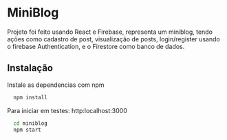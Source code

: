 
# MiniBlog

Projeto foi feito usando React e Firebase, representa um miniblog, tendo ações como cadastro de post, visualização de posts, login/register usando o firebase Authentication, e o Firestore como banco de dados.


## Instalação

Instale as dependencias com npm

```bash
  npm install
```
Para iniciar em testes: http:localhost:3000

```bash
  cd miniblog
  npm start
```
    
    

